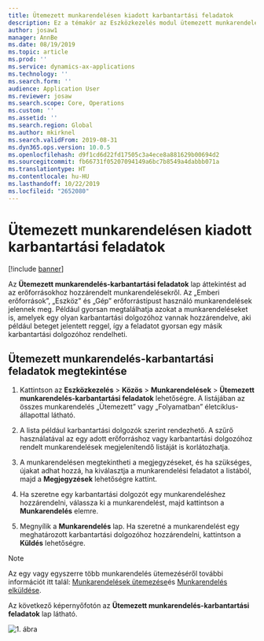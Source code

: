 ```yaml
---
title: Ütemezett munkarendelésen kiadott karbantartási feladatok
description: Ez a témakör az Eszközkezelés modul ütemezett munkarendelés-karbantartási feladatait ismerteti.
author: josaw1
manager: AnnBe
ms.date: 08/19/2019
ms.topic: article
ms.prod: ''
ms.service: dynamics-ax-applications
ms.technology: ''
ms.search.form: ''
audience: Application User
ms.reviewer: josaw
ms.search.scope: Core, Operations
ms.custom: ''
ms.assetid: ''
ms.search.region: Global
ms.author: mkirknel
ms.search.validFrom: 2019-08-31
ms.dyn365.ops.version: 10.0.5
ms.openlocfilehash: d9f1cd6d22fd17505c3a4ece8a881629b00694d2
ms.sourcegitcommit: fb66731f05207094149a6bc7b8549a4dabbb071a
ms.translationtype: HT
ms.contentlocale: hu-HU
ms.lasthandoff: 10/22/2019
ms.locfileid: "2652080"
---
```

# <a name="scheduled-work-order-maintenance-jobs"></a>Ütemezett munkarendelésen kiadott karbantartási feladatok

[!include [banner](../../includes/banner.md)]

 

Az **Ütemezett munkarendelés-karbantartási feladatok** lap áttekintést ad az erőforrásokhoz hozzárendelt munkarendelésekről. Az „Emberi erőforrások”, „Eszköz” és „Gép” erőforrástípust használó munkarendelések jelennek meg. Például gyorsan megtalálhatja azokat a munkarendeléseket is, amelyek egy olyan karbantartási dolgozóhoz vannak hozzárendelve, aki például beteget jelentett reggel, így a feladatot gyorsan egy másik karbantartási dolgozóhoz rendelheti.

## <a name="view-scheduled-work-order-maintenance-jobs"></a>Ütemezett munkarendelés-karbantartási feladatok megtekintése

1. Kattintson az **Eszközkezelés** > **Közös** > **Munkarendelések** > **Ütemezett munkarendelés-karbantartási feladatok** lehetőségre. A listájában az összes munkarendelés „Ütemezett” vagy „Folyamatban” életciklus-állapottal látható.

2. A lista például karbantartási dolgozók szerint rendezhető. A szűrő használatával az egy adott erőforráshoz vagy karbantartási dolgozóhoz rendelt munkarendelések megjelenítendő listáját is korlátozhatja.

3. A munkarendelésen megtekintheti a megjegyzéseket, és ha szükséges, újakat adhat hozzá, ha kiválasztja a munkarendelési feladatot a listából, majd a **Megjegyzések** lehetőségre kattint.

4. Ha szeretne egy karbantartási dolgozót egy munkarendeléshez hozzárendelni, válassza ki a munkarendelést, majd kattintson a **Munkarendelés** elemre.

5. Megnyílik a **Munkarendelés** lap. Ha szeretné a munkarendelést egy meghatározott karbantartási dolgozóhoz hozzárendelni, kattintson a **Küldés** lehetőségre.

>[!NOTE]
>Az egy vagy egyszerre több munkarendelés ütemezéséről további információt itt talál: [Munkarendelések ütemezése](../work-order-scheduling/schedule-work-orders.md)és [Munkarendelés elküldése](../work-order-scheduling/dispatch-work-order.md).

Az következő képernyőfotón az **Ütemezett munkarendelés-karbantartási feladatok** lap látható.

![1. ábra](media/07-work-order-scheduling.png)

